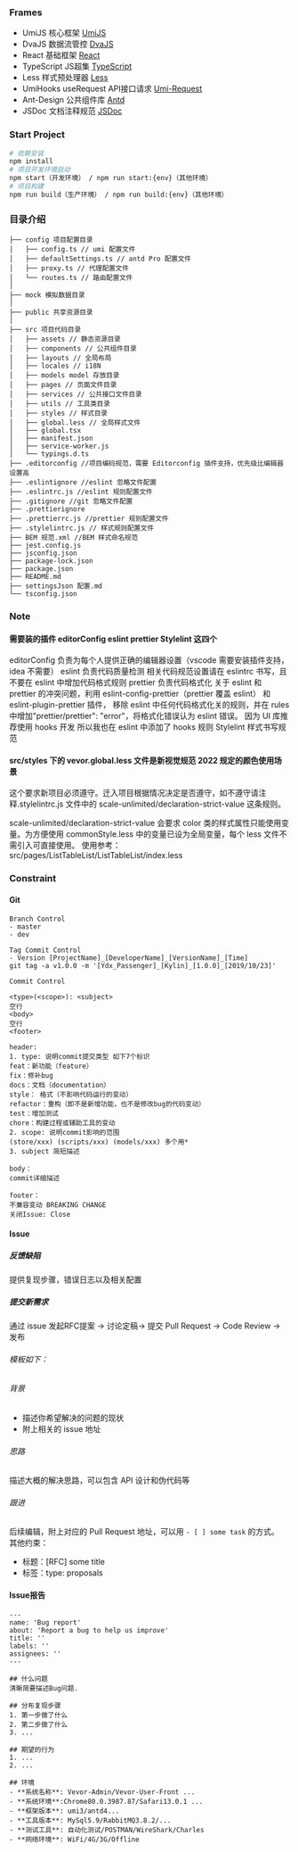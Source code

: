 ### Frames
- UmiJS 核心框架 [UmiJS](https://umijs.org/)
- DvaJS 数据流管控 [DvaJS](https://dvajs.com/)
- React 基础框架 [React](https://reactjs.org/)
- TypeScript JS超集 [TypeScript](https://www.tslang.cn/)
- Less 样式预处理器 [Less](https://lesscss.org/)
- UmiHooks useRequest API接口请求 [Umi-Request](https://umijs.org/docs/max/request#userequest)
- Ant-Design 公共组件库 [Antd](https://pro.ant.design)
- JSDoc 文档注释规范 [JSDoc](https://jsdoc.zcopy.site/)

### Start Project
```bash
# 依赖安装
npm install
# 项目开发环境启动
npm start（开发环境） / npm run start:{env}（其他环境）
# 项目构建
npm run build（生产环境） / npm run build:{env}（其他环境）
```
### 目录介绍
```
├── config 项目配置目录
│   ├── config.ts // umi 配置文件  
│   ├── defaultSettings.ts // antd Pro 配置文件
│   ├── proxy.ts // 代理配置文件
│   └── routes.ts // 路由配置文件
│ 
├── mock 模拟数据目录
│ 
├── public 共享资源目录
│  
├── src 项目代码目录
│   ├── assets // 静态资源目录
│   ├── components // 公共组件目录
│   ├── layouts // 全局布局
│   ├── locales // i18N
│   ├── models model 存放目录
│   ├── pages // 页面文件目录
│   ├── services // 公共接口文件目录
│   ├── utils // 工具类目录
│   ├── styles // 样式目录
│   ├── global.less // 全局样式文件
│   ├── global.tsx
│   ├── manifest.json
│   ├── service-worker.js
│   └── typings.d.ts
├── .editorconfig //项目编码规范，需要 Editorconfig 插件支持，优先级比编辑器设置高
├── .eslintignore //eslint 忽略文件配置
├── .eslintrc.js //eslint 规则配置文件
├── .gitignore //git 忽略文件配置
├── .prettierignore
├── .prettierrc.js //prettier 规则配置文件
├── .stylelintrc.js // 样式规则配置文件
├── BEM 规范.xml //BEM 样式命名规范
├── jest.config.js
├── jsconfig.json
├── package-lock.json
├── package.json
├── README.md
├── settingsJson 配置.md
└── tsconfig.json
```
### Note
#### 需要装的插件 editorConfig eslint prettier Stylelint 这四个

editorConfig 负责为每个人提供正确的编辑器设置（vscode 需要安装插件支持，idea 不需要）
eslint 负责代码质量检测 相关代码规范设置请在 eslintrc 书写，且不要在 eslint 中增加代码格式规则
prettier 负责代码格式化
关于 eslint 和 prettier 的冲突问题，利用 eslint-config-prettier（prettier 覆盖 eslint） 和 eslint-plugin-prettier 插件， 移除 eslint 中任何代码格式化关的规则，并在 rules 中增加"prettier/prettier": "error"，将格式化错误认为 eslint 错误。
因为 UI 库推荐使用 hooks 开发 所以我也在 eslint 中添加了 hooks 规则
Stylelint 样式书写规范

#### src/styles 下的 vevor.global.less 文件是新视觉规范 2022 规定的颜色使用场景
这个要求新项目必须遵守。迁入项目根据情况决定是否遵守，如不遵守请注释.stylelintrc.js 文件中的 scale-unlimited/declaration-strict-value 这条规则。

scale-unlimited/declaration-strict-value 会要求 color 类的样式属性只能使用变量。为方便使用 commonStyle.less 中的变量已设为全局变量，每个 less 文件不需引入可直接使用。
使用参考： src/pages/ListTableList/ListTableList/index.less


### Constraint
#### Git
```Shell
Branch Control
- master
- dev

Tag Commit Control
- Version [ProjectName]_[DeveloperName]_[VersionName]_[Time]
git tag -a v1.0.0 -m '[Ydx_Passenger]_[Kylin]_[1.0.0]_[2019/10/23]'

Commit Control

<type>(<scope>): <subject>
空行
<body>
空行
<footer>

header:
1. type: 说明commit提交类型 如下7个标识
feat：新功能（feature）
fix：修补bug
docs：文档（documentation）
style： 格式（不影响代码运行的变动）
refactor：重构（即不是新增功能，也不是修改bug的代码变动）
test：增加测试
chore：构建过程或辅助工具的变动
2. scope: 说明commit影响的范围
(store/xxx) (scripts/xxx) (models/xxx) 多个用*
3. subject 简短描述

body：
commit详细描述

footer：
不兼容变动 BREAKING CHANGE
关闭Issue: Close
```
#### Issue
##### 反馈缺陷
提供复现步骤，错误日志以及相关配置
##### 提交新需求
通过 issue 发起RFC提案 -> 讨论定稿-> 提交 Pull Request -> Code Review -> 发布  
###### 模板如下：
###### 背景
- 描述你希望解决的问题的现状
- 附上相关的 issue 地址
###### 思路
描述大概的解决思路，可以包含 API 设计和伪代码等
###### 跟进
后续编辑，附上对应的 Pull Request 地址，可以用 `- [ ] some task` 的方式。  
其他约束：
- 标题：[RFC] some title
- 标签：type: proposals
#### Issue报告
```
---
name: 'Bug report'
about: 'Report a bug to help us improve'
title: ''
labels: ''
assignees: ''
---

## 什么问题
清晰简要描述Bug问题.

## 分布复现步骤
1. 第一步做了什么
2. 第二步做了什么
3. ...

## 期望的行为
1. ...
2. ...

## 环境
- **系统名称**: Vevor-Admin/Vevor-User-Front ...
- **系统环境**:Chrome80.0.3987.87/Safari13.0.1 ...
- **框架版本**: umi3/antd4...
- **工具版本**: MySql5.9/RabbitMQ3.8.2/...
- **测试工具**: 自动化测试/POSTMAN/WireShark/Charles
- **网络环境**: WiFi/4G/3G/Offline
```

